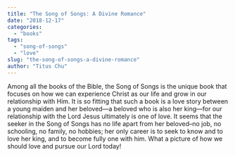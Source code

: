 ```yaml
---
title: "The Song of Songs: A Divine Romance"
date: "2018-12-17"
categories: 
  - "books"
tags: 
  - "song-of-songs"
  - "love"
slug: "the-song-of-songs-a-divine-romance"
author: "Titus Chu"
---
```


Among all the books of the Bible, the Song of Songs is the unique book that focuses on how we can experience Christ as our life and grow in our relationship with Him. It is so fitting that such a book is a love story between a young maiden and her beloved—a beloved who is also her king—for our relationship with the Lord Jesus ultimately is one of love. It seems that the seeker in the Song of Songs has no life apart from her beloved–no job, no schooling, no family, no hobbies; her only career is to seek to know and to love her king, and to become fully one with him. What a picture of how we should love and pursue our Lord today!
